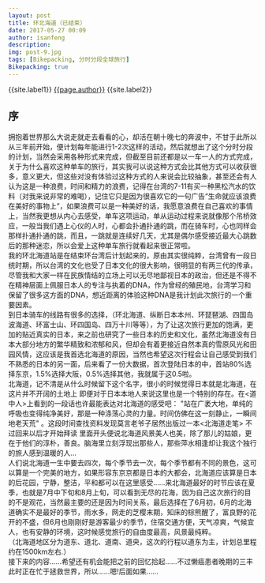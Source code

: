 ```yaml
---
layout: post
title: 环北海道（已结束）
date: 2017-05-27 00:09
author: isanfeng
description:
img: post-9.jpg
tags: [Bikepacking, 分时分段全球旅行]
Bikepacking: true
---
```

{{site.label1}} <a href="/about">{{page.author}}</a> {{site.label2}}

<h2>序</h2>
<div>拥抱着世界那么大说走就走去看看的心，却活在朝十晚七的奔波中，不甘于此所以从三年前开始，便计划每年能进行1-2次这样的活动，然后就想出了这个分时分段的计划，当然会采用各种形式来完成，但截至目前还都是以一车一人的方式完成，关于为什么喜欢这种单车的旅行，其实我可以说这种方式会比其他方式可以收获很多，意义更大，但这些对没有体验过这种方式的人来说会比较抽象，甚至还会有人认为这是一种浪费，时间和精力的浪费，记得在台湾的7-11有买一种黑松汽水的饮料（对我来说非常的难喝），记住它只是因为很喜欢它的一句广告“生命就应该浪费在美好的事物上”，如果浪费可以是一种美好的话，我愿意浪费在自己喜欢的事情上，当然我更想从内心去感受，单车这项运动，单从运动过程来说就像那个吊桥效应，一般当我们遇上心仪的人时，心都会扑通扑通的跳，而在骑车时，心也同样会那样扑通扑通的跳，而且，一跳就是连续好几天，尤其是偶尔感受接近最大心跳数后的那种迷恋，所以会爱上这种单车旅行就看起来很正常啦。</div>
<div>我的环北海道站是在结束环台湾后计划起来的，原由其实很纯粹，台湾曾有一段日统时期，所以台湾的文化也受了日本文化的很大影响，很明显的有两三代的传承，尽管我和大家一样在民族情结的立场上可以无尽地鄙视日本的政治，但还是不得不在精神层面上佩服日本人的专注与执着的DNA，作为曾经的殖民地，台湾学习和保留了很多这方面的DNA，想近距离的体验这种DNA是我计划此次旅行的一个重要因素。</div>
<div>到日本骑车的线路有很多的选择，（环北海道、纵断日本本州、环琵琶湖、四国岛波海道、环富士山、环四国岛、四万十川等等），为了让这次旅行更加的饱满，更加的贴近真实的日本，来之前也研究了一些日本的历史和文化，虽然北海道没有日本大部分地方的繁华精致和浓郁和风，但却会有着更接近自然本真的雪原风光和田园风情，这应该是我首选北海道的原因，当然也希望这次行程会让自己感受到我们不熟悉的日本的另一面，后来看了一份大数据，首次登陆日本的中，首站80%选择东京，1.5%选择大阪，0.5%选择其他，我就属于这0.5啦。</div>
<div></div>
<div>北海道，记不清是从什么时候留下这个名字，很小的时候觉得日本就是北海道，在这片并不开阔的土地上 即便对于日本本地人来说这里也是一个特别的存在。在&lt;道中人&gt;上看到的一段话也许最能表达对北海道的感受吧： "站在广袤大地，单纯的呼吸也变得纯净美好，那是一种涤荡心灵的力量。时间仿佛在这一刻静止，一瞬间地老天荒" 。这段时间查找资料发现莫言老爷子居然出版过一本&lt;北海道走笔&gt; 不过回来以后才开始拜读 里面开头便说北海道风景美人也美，除了那儿的姑娘，更在于他们的淳朴，善良。脑海里立刻浮现出那些人，那些萍水相逢却让我这个独行的旅人感到温暖的人...</div>
<div>人们说北海道一生中要去四次，每个季节去一次，每个季节都有不同的景色，这可以算是一个完美的地方，如果形容东京京都是日本的大都会，北海道应该算是日本的后花园，宁静，整洁，平和都可以在这里感受……来北海道最好的时节应该在夏季，也就是7月中下旬和8月上旬，可以看到无尽的花海，因为自己这次旅行的目的不是观花，当然最主要的还是因为时间关系，最后选择在了6月初，6月的北海道确实不是最好的季节，雨水多，网走的芝樱末期，知床的棕熊醒了，富良野的花开的不盛，但6月也刚刚好是游客最少的季节，住宿交通方便，天气凉爽，气候宜人，也有安静的环境，这时候感觉旅行的自由度最高，风景最纯粹。</div>
<div>（北海道地区分为道东、道北、道南、道央，这次的行程以道东为主，计划总里程约在1500km左右.）</div>
<div></div>
<div>接下来的内容……希望还有机会能把之前的回忆拾起……不过懒癌患者晚期的三丰此时正在忙于拯救世界，所以……嗯!后面如果……</div>
